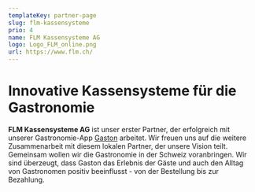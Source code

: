 ```yaml
---
templateKey: partner-page
slug: flm-kassensysteme
prio: 4
name: FLM Kassensysteme AG
logo: Logo_FLM_online.png
url: https://www.flm.ch/
---
```


# Innovative Kassensysteme für die Gastronomie

**FLM Kassensysteme AG** ist unser erster Partner, der erfolgreich mit unserer Gastronomie-App [Gaston](https://gastonsolution.com/) arbeitet.
Wir freuen uns auf die weitere Zusammenarbeit mit diesem lokalen Partner, der unsere Vision teilt. Gemeinsam wollen wir die Gastronomie in der Schweiz voranbringen. Wir sind überzeugt, dass Gaston das Erlebnis der Gäste und auch den Alltag von Gastronomen positiv beeinflusst - von der Bestellung bis zur Bezahlung.
